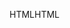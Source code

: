 <span data-ttu-id="dd7e3-101">HTML</span><span class="sxs-lookup"><span data-stu-id="dd7e3-101">HTML</span></span>